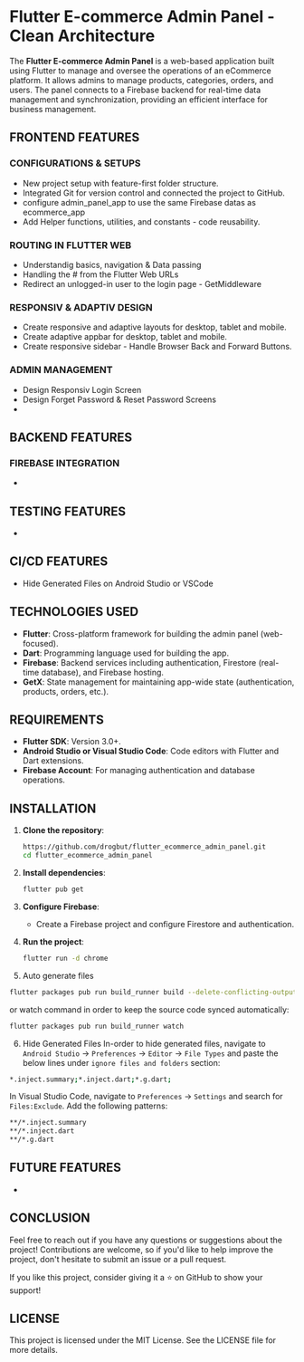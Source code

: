 # Flutter E-commerce Admin Panel - Clean Architecture

The **Flutter E-commerce Admin Panel** is a web-based application built using Flutter to manage and oversee the operations of an eCommerce platform. It allows admins to manage products, categories, orders, and users. The panel connects to a Firebase backend for real-time data management and synchronization, providing an efficient interface for business management.

## FRONTEND FEATURES
### CONFIGURATIONS & SETUPS
* New project setup with feature-first folder structure.
* Integrated Git for version control and connected the project to GitHub. 
* configure admin_panel_app to use the same Firebase datas as ecommerce_app
* Add Helper functions, utilities, and constants - code reusability.

### ROUTING IN FLUTTER WEB
* Understandig basics, navigation & Data passing
* Handling the # from the Flutter Web URLs
* Redirect an unlogged-in user to the login page - GetMiddleware

### RESPONSIV & ADAPTIV DESIGN
* Create responsive and adaptive layouts for desktop, tablet and mobile.
* Create adaptive appbar for desktop, tablet and mobile.
* Create responsive sidebar - Handle Browser Back and Forward Buttons.

### ADMIN MANAGEMENT
* Design Responsiv Login Screen
* Design Forget Password & Reset Password Screens
* 

## BACKEND FEATURES
### FIREBASE INTEGRATION
* 

## TESTING FEATURES
* 

## CI/CD FEATURES
* Hide Generated Files on Android Studio or VSCode

## TECHNOLOGIES USED
* **Flutter**: Cross-platform framework for building the admin panel (web-focused).
* **Dart**: Programming language used for building the app.
* **Firebase**: Backend services including authentication, Firestore (real-time database), and Firebase hosting.
* **GetX**: State management for maintaining app-wide state (authentication, products, orders, etc.).

## REQUIREMENTS
* **Flutter SDK**: Version 3.0+.
* **Android Studio or Visual Studio Code**: Code editors with Flutter and Dart extensions.
* **Firebase Account**: For managing authentication and database operations.

## INSTALLATION
1. **Clone the repository**:
    ```bash
    https://github.com/drogbut/flutter_ecommerce_admin_panel.git
    cd flutter_ecommerce_admin_panel
    ```

2. **Install dependencies**:
    ```bash
    flutter pub get
    ```
3. **Configure Firebase**:
    * Create a Firebase project and configure Firestore and authentication.
4. **Run the project**:
    ```bash
    flutter run -d chrome
    ```
5. Auto generate files
```bash
flutter packages pub run build_runner build --delete-conflicting-outputs
```
or watch command in order to keep the source code synced automatically:
```bash
flutter packages pub run build_runner watch
```

6. Hide Generated Files
In-order to hide generated files, navigate to `Android Studio` -> `Preferences` -> `Editor` -> `File Types` and paste the below lines under `ignore files and folders` section:
```bash
*.inject.summary;*.inject.dart;*.g.dart;
```
In Visual Studio Code, navigate to `Preferences` -> `Settings` and search for `Files:Exclude`. Add the following patterns:
```bash
**/*.inject.summary
**/*.inject.dart
**/*.g.dart
```

## FUTURE FEATURES
* 

## CONCLUSION
Feel free to reach out if you have any questions or suggestions about the project! Contributions are welcome, so if you'd like to help improve the project, don't hesitate to submit an issue or a pull request.

If you like this project, consider giving it a ⭐ on GitHub to show your support!

## LICENSE
This project is licensed under the MIT License. See the LICENSE file for more details.

